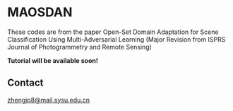 # MAOSDAN

These codes are from the paper Open-Set Domain Adaptation for Scene Classification Using Multi-Adversarial Learning (Major Revision from ISPRS Journal of Photogrammetry and Remote Sensing)


**Tutorial will be available soon!**


## Contact

zhengjp8@mail.sysu.edu.cn
